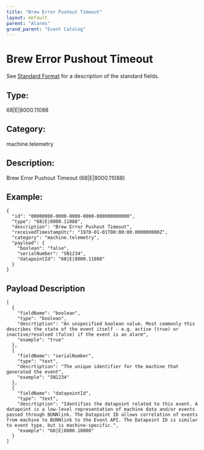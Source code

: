 ```yaml
---
title: "Brew Error Pushout Timeout"
layout: default
parent: "Alarms"
grand_parent: "Event Catalog"
---
```


# Brew Error Pushout Timeout

See [Standard Format](/event-subscriptions/event-format) for a description of the standard fields.

## Type:

68\|E\|8000.11088

## Category:

machine.telemetry

## Description: 

Brew Error Pushout Timeout (68\|E\|8000.11088)

## Example:

```
{
  "id": "00000000-0000-0000-0000-000000000000",
  "type": "68|E|8000.11088",
  "description": "Brew Error Pushout Timeout",
  "receivedTimestampUtc": "1970-01-01T00:00:00.000000000Z",
  "category": "machine.telemetry",
  "payload": {
    "boolean": "false",
    "serialNumber": "SN1234",
    "datapointId": "68|E|8000.11088"
  }
}
```

## Payload Description

```
[
  {
    "fieldName": "boolean",
    "type": "boolean",
    "descrtiption": "An unspecified boolean value. Most commonly this describes the state of the event itself - e.g. active (true) or inactive/resolved (false) if the event is an alarm",
    "example": "true"
  },
  {
    "fieldName": "serialNumber",
    "type": "text",
    "descrtiption": "The unique identifier for the machine that generated the event",
    "example": "SN1234"
  },
  {
    "fieldName": "datapointId",
    "type": "text",
    "descrtiption": "Identifies the datapoint related to this event. A datapoint is a low-level representation of machine data and/or events passed through BUNNlink. The Datapoint ID allows correlation of events from machine to BUNNlink to the Event API. The Datapoint ID is similar to event type, but is machine-specific.",
    "example": "68|E|8000.10000"
  }
]
```

